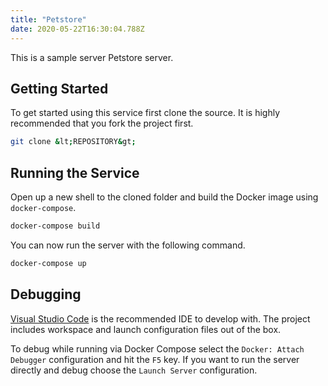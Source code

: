 ```yaml
---
title: "Petstore"
date: 2020-05-22T16:30:04.788Z
---
```


This is a sample server Petstore server.

## Getting Started

To get started using this service first clone the source. It is highly recommended that you fork the project first.

```bash
git clone &lt;REPOSITORY&gt;
```

## Running the Service

Open up a new shell to the cloned folder and build the Docker image using `docker-compose`.

```bash
docker-compose build
```

You can now run the server with the following command.

```bash
docker-compose up
```

## Debugging

[Visual Studio Code](https://code.visualstudio.com/) is the recommended IDE to develop with. The project includes workspace and launch configuration files out of the box.

To debug while running via Docker Compose select the `Docker: Attach Debugger` configuration and hit the `F5` key. If you want to run the server directly and debug choose the `Launch Server` configuration.